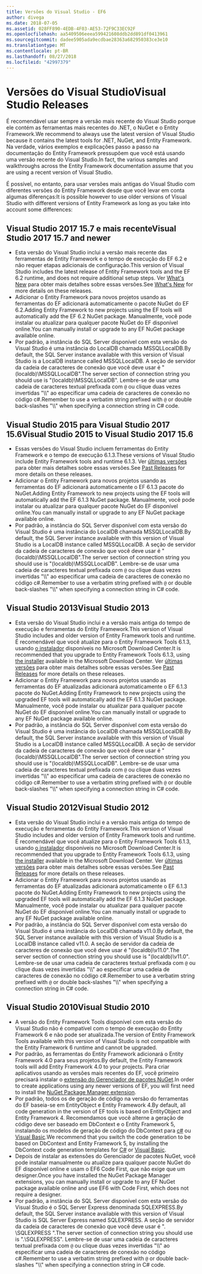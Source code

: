 ```yaml
---
title: Versões do Visual Studio - EF6
author: divega
ms.date: 2018-07-05
ms.assetid: 028FF890-4EDB-4F03-AE53-72F9C33EC92F
ms.openlocfilehash: aa5409506eeea599421608ddb2dd891df0413961
ms.sourcegitcommit: dadee5905ada9ecdbae28363a682950383ce3e10
ms.translationtype: MT
ms.contentlocale: pt-BR
ms.lasthandoff: 08/27/2018
ms.locfileid: "42997379"
---
```

# <a name="visual-studio-releases"></a><span data-ttu-id="74849-102">Versões do Visual Studio</span><span class="sxs-lookup"><span data-stu-id="74849-102">Visual Studio Releases</span></span>

<span data-ttu-id="74849-103">É recomendável usar sempre a versão mais recente do Visual Studio porque ele contém as ferramentas mais recentes do .NET, o NuGet e o Entity Framework.</span><span class="sxs-lookup"><span data-stu-id="74849-103">We recommend to always use the latest version of Visual Studio because it contains the latest tools for .NET, NuGet, and Entity Framework.</span></span>
<span data-ttu-id="74849-104">Na verdade, vários exemplos e explicações passo a passo na documentação do Entity Framework pressupõem que você está usando uma versão recente do Visual Studio.</span><span class="sxs-lookup"><span data-stu-id="74849-104">In fact, the various samples and walkthroughs across the Entity Framework documentation assume that you are using a recent version of Visual Studio.</span></span>

<span data-ttu-id="74849-105">É possível, no entanto, para usar versões mais antigas do Visual Studio com diferentes versões do Entity Framework desde que você levar em conta algumas diferenças:</span><span class="sxs-lookup"><span data-stu-id="74849-105">It is possible however to use older versions of Visual Studio with different versions of Entity Framework as long as you take into account some differences:</span></span>

## <a name="visual-studio-2017-157-and-newer"></a><span data-ttu-id="74849-106">Visual Studio 2017 15.7 e mais recente</span><span class="sxs-lookup"><span data-stu-id="74849-106">Visual Studio 2017 15.7 and newer</span></span>

- <span data-ttu-id="74849-107">Esta versão do Visual Studio inclui a versão mais recente das ferramentas de Entity Framework e o tempo de execução do EF 6.2 e não requer etapas adicionais de configuração.</span><span class="sxs-lookup"><span data-stu-id="74849-107">This version of Visual Studio includes the latest release of Entity Framework tools and the EF 6.2 runtime, and does not require additional setup steps.</span></span>
<span data-ttu-id="74849-108">Ver [What's New](~/ef6/what-is-new/index.md) para obter mais detalhes sobre essas versões.</span><span class="sxs-lookup"><span data-stu-id="74849-108">See [What's New](~/ef6/what-is-new/index.md) for more details on these releases.</span></span>
- <span data-ttu-id="74849-109">Adicionar o Entity Framework para novos projetos usando as ferramentas do EF adicionará automaticamente o pacote NuGet do EF 6.2.</span><span class="sxs-lookup"><span data-stu-id="74849-109">Adding Entity Framework to new projects using the EF tools will automatically add the EF 6.2 NuGet package.</span></span>
<span data-ttu-id="74849-110">Manualmente, você pode instalar ou atualizar para qualquer pacote NuGet do EF disponível online.</span><span class="sxs-lookup"><span data-stu-id="74849-110">You can manually install or upgrade to any EF NuGet package available online.</span></span>
- <span data-ttu-id="74849-111">Por padrão, a instância do SQL Server disponível com esta versão do Visual Studio é uma instância do LocalDB chamada MSSQLLocalDB.</span><span class="sxs-lookup"><span data-stu-id="74849-111">By default, the SQL Server instance available with this version of Visual Studio is a LocalDB instance called MSSQLLocalDB.</span></span>
<span data-ttu-id="74849-112">A seção de servidor da cadeia de caracteres de conexão que você deve usar é "(localdb)\\MSSQLLocalDB".</span><span class="sxs-lookup"><span data-stu-id="74849-112">The server section of connection string you should use is "(localdb)\\MSSQLLocalDB".</span></span>
<span data-ttu-id="74849-113">Lembre-se de usar uma cadeia de caracteres textual prefixada com `@` ou clique duas vezes invertidas "\\\\" ao especificar uma cadeia de caracteres de conexão no código c#.</span><span class="sxs-lookup"><span data-stu-id="74849-113">Remember to use a verbatim string prefixed with `@` or double back-slashes "\\\\" when specifying a connection string in C# code.</span></span>  


## <a name="visual-studio-2015-to-visual-studio-2017-156"></a><span data-ttu-id="74849-114">Visual Studio 2015 para Visual Studio 2017 15.6</span><span class="sxs-lookup"><span data-stu-id="74849-114">Visual Studio 2015 to Visual Studio 2017 15.6</span></span>

- <span data-ttu-id="74849-115">Essas versões do Visual Studio incluem ferramentas do Entity Framework e o tempo de execução 6.1.3.</span><span class="sxs-lookup"><span data-stu-id="74849-115">These versions of Visual Studio include Entity Framework tools and runtime 6.1.3.</span></span>
<span data-ttu-id="74849-116">Ver [últimas versões](~/ef6/what-is-new/past-releases.md#ef-613) para obter mais detalhes sobre essas versões.</span><span class="sxs-lookup"><span data-stu-id="74849-116">See [Past Releases](~/ef6/what-is-new/past-releases.md#ef-613) for more details on these releases.</span></span>
- <span data-ttu-id="74849-117">Adicionar o Entity Framework para novos projetos usando as ferramentas do EF adicionará automaticamente o EF 6.1.3 pacote do NuGet.</span><span class="sxs-lookup"><span data-stu-id="74849-117">Adding Entity Framework to new projects using the EF tools will automatically add the EF 6.1.3 NuGet package.</span></span>
<span data-ttu-id="74849-118">Manualmente, você pode instalar ou atualizar para qualquer pacote NuGet do EF disponível online.</span><span class="sxs-lookup"><span data-stu-id="74849-118">You can manually install or upgrade to any EF NuGet package available online.</span></span>
- <span data-ttu-id="74849-119">Por padrão, a instância do SQL Server disponível com esta versão do Visual Studio é uma instância do LocalDB chamada MSSQLLocalDB.</span><span class="sxs-lookup"><span data-stu-id="74849-119">By default, the SQL Server instance available with this version of Visual Studio is a LocalDB instance called MSSQLLocalDB.</span></span>
<span data-ttu-id="74849-120">A seção de servidor da cadeia de caracteres de conexão que você deve usar é "(localdb)\\MSSQLLocalDB".</span><span class="sxs-lookup"><span data-stu-id="74849-120">The server section of connection string you should use is "(localdb)\\MSSQLLocalDB".</span></span>
<span data-ttu-id="74849-121">Lembre-se de usar uma cadeia de caracteres textual prefixada com `@` ou clique duas vezes invertidas "\\\\" ao especificar uma cadeia de caracteres de conexão no código c#.</span><span class="sxs-lookup"><span data-stu-id="74849-121">Remember to use a verbatim string prefixed with `@` or double back-slashes "\\\\" when specifying a connection string in C# code.</span></span>  


## <a name="visual-studio-2013"></a><span data-ttu-id="74849-122">Visual Studio 2013</span><span class="sxs-lookup"><span data-stu-id="74849-122">Visual Studio 2013</span></span>
- <span data-ttu-id="74849-123">Esta versão do Visual Studio inclui e a versão mais antiga do tempo de execução e ferramentas do Entity Framework.</span><span class="sxs-lookup"><span data-stu-id="74849-123">This version of Visual Studio includes and older version of Entity Framework tools and runtime.</span></span>
<span data-ttu-id="74849-124">É recomendável que você atualize para o Entity Framework Tools 6.1.3, usando [o instalador](https://www.microsoft.com/en-us/download/details.aspx?id=40762) disponíveis no Microsoft Download Center.</span><span class="sxs-lookup"><span data-stu-id="74849-124">It is recommended that you upgrade to Entity Framework Tools 6.1.3, using [the installer](https://www.microsoft.com/en-us/download/details.aspx?id=40762) available in the Microsoft Download Center.</span></span>
<span data-ttu-id="74849-125">Ver [últimas versões](~/ef6/what-is-new/past-releases.md#ef-613) para obter mais detalhes sobre essas versões.</span><span class="sxs-lookup"><span data-stu-id="74849-125">See [Past Releases](~/ef6/what-is-new/past-releases.md#ef-613) for more details on these releases.</span></span>
- <span data-ttu-id="74849-126">Adicionar o Entity Framework para novos projetos usando as ferramentas do EF atualizadas adicionará automaticamente o EF 6.1.3 pacote do NuGet.</span><span class="sxs-lookup"><span data-stu-id="74849-126">Adding Entity Framework to new projects using the upgraded EF tools will automatically add the EF 6.1.3 NuGet package.</span></span>
<span data-ttu-id="74849-127">Manualmente, você pode instalar ou atualizar para qualquer pacote NuGet do EF disponível online.</span><span class="sxs-lookup"><span data-stu-id="74849-127">You can manually install or upgrade to any EF NuGet package available online.</span></span>
- <span data-ttu-id="74849-128">Por padrão, a instância do SQL Server disponível com esta versão do Visual Studio é uma instância do LocalDB chamada MSSQLLocalDB.</span><span class="sxs-lookup"><span data-stu-id="74849-128">By default, the SQL Server instance available with this version of Visual Studio is a LocalDB instance called MSSQLLocalDB.</span></span>
<span data-ttu-id="74849-129">A seção de servidor da cadeia de caracteres de conexão que você deve usar é "(localdb)\\MSSQLLocalDB".</span><span class="sxs-lookup"><span data-stu-id="74849-129">The server section of connection string you should use is "(localdb)\\MSSQLLocalDB".</span></span>
<span data-ttu-id="74849-130">Lembre-se de usar uma cadeia de caracteres textual prefixada com `@` ou clique duas vezes invertidas "\\\\" ao especificar uma cadeia de caracteres de conexão no código c#.</span><span class="sxs-lookup"><span data-stu-id="74849-130">Remember to use a verbatim string prefixed with `@` or double back-slashes "\\\\" when specifying a connection string in C# code.</span></span>  

## <a name="visual-studio-2012"></a><span data-ttu-id="74849-131">Visual Studio 2012</span><span class="sxs-lookup"><span data-stu-id="74849-131">Visual Studio 2012</span></span>

- <span data-ttu-id="74849-132">Esta versão do Visual Studio inclui e a versão mais antiga do tempo de execução e ferramentas do Entity Framework.</span><span class="sxs-lookup"><span data-stu-id="74849-132">This version of Visual Studio includes and older version of Entity Framework tools and runtime.</span></span>
<span data-ttu-id="74849-133">É recomendável que você atualize para o Entity Framework Tools 6.1.3, usando [o instalador](https://www.microsoft.com/en-us/download/details.aspx?id=40762) disponíveis no Microsoft Download Center.</span><span class="sxs-lookup"><span data-stu-id="74849-133">It is recommended that you upgrade to Entity Framework Tools 6.1.3, using [the installer](https://www.microsoft.com/en-us/download/details.aspx?id=40762) available in the Microsoft Download Center.</span></span>
<span data-ttu-id="74849-134">Ver [últimas versões](~/ef6/what-is-new/past-releases.md#ef-613) para obter mais detalhes sobre essas versões.</span><span class="sxs-lookup"><span data-stu-id="74849-134">See [Past Releases](~/ef6/what-is-new/past-releases.md#ef-613) for more details on these releases.</span></span>
- <span data-ttu-id="74849-135">Adicionar o Entity Framework para novos projetos usando as ferramentas do EF atualizadas adicionará automaticamente o EF 6.1.3 pacote do NuGet.</span><span class="sxs-lookup"><span data-stu-id="74849-135">Adding Entity Framework to new projects using the upgraded EF tools will automatically add the EF 6.1.3 NuGet package.</span></span>
<span data-ttu-id="74849-136">Manualmente, você pode instalar ou atualizar para qualquer pacote NuGet do EF disponível online.</span><span class="sxs-lookup"><span data-stu-id="74849-136">You can manually install or upgrade to any EF NuGet package available online.</span></span>
- <span data-ttu-id="74849-137">Por padrão, a instância do SQL Server disponível com esta versão do Visual Studio é uma instância do LocalDB chamada v11.0.</span><span class="sxs-lookup"><span data-stu-id="74849-137">By default, the SQL Server instance available with this version of Visual Studio is a LocalDB instance called v11.0.</span></span>
<span data-ttu-id="74849-138">A seção de servidor da cadeia de caracteres de conexão que você deve usar é "(localdb)\\v11.0".</span><span class="sxs-lookup"><span data-stu-id="74849-138">The server section of connection string you should use is "(localdb)\\v11.0".</span></span>
<span data-ttu-id="74849-139">Lembre-se de usar uma cadeia de caracteres textual prefixada com `@` ou clique duas vezes invertidas "\\\\" ao especificar uma cadeia de caracteres de conexão no código c#.</span><span class="sxs-lookup"><span data-stu-id="74849-139">Remember to use a verbatim string prefixed with `@` or double back-slashes "\\\\" when specifying a connection string in C# code.</span></span>  

## <a name="visual-studio-2010"></a><span data-ttu-id="74849-140">Visual Studio 2010</span><span class="sxs-lookup"><span data-stu-id="74849-140">Visual Studio 2010</span></span>

- <span data-ttu-id="74849-141">A versão do Entity Framework Tools disponível com esta versão do Visual Studio não é compatível com o tempo de execução do Entity Framework 6 e não pode ser atualizada.</span><span class="sxs-lookup"><span data-stu-id="74849-141">The version of Entity Framework Tools available with this version of Visual Studio is not compatible with the Entity Framework 6 runtime and cannot be upgraded.</span></span>
- <span data-ttu-id="74849-142">Por padrão, as ferramentas do Entity Framework adicionará o Entity Framework 4.0 para seus projetos.</span><span class="sxs-lookup"><span data-stu-id="74849-142">By default, the Entity Framework tools will add Entity Framework 4.0 to your projects.</span></span>
<span data-ttu-id="74849-143">Para criar aplicativos usando as versões mais recentes do EF, você primeiro precisará instalar o [extensão do Gerenciador de pacotes NuGet](https://marketplace.visualstudio.com/items?itemName=NuGetTeam.NuGetPackageManager).</span><span class="sxs-lookup"><span data-stu-id="74849-143">In order to create applications using any newer versions of EF, you will first need to install the [NuGet Package Manager extension](https://marketplace.visualstudio.com/items?itemName=NuGetTeam.NuGetPackageManager).</span></span>
- <span data-ttu-id="74849-144">Por padrão, todos os de geração de código na versão do ferramentas do EF baseia-se em EntityObject e Entity Framework 4.</span><span class="sxs-lookup"><span data-stu-id="74849-144">By default, all code generation in the version of EF tools is based on EntityObject and Entity Framework 4.</span></span>
<span data-ttu-id="74849-145">Recomendamos que você alterne a geração de código deve ser baseado em DbContext e o Entity Framework 5, instalando os modelos de geração de código do DbContext para [c#](https://marketplace.visualstudio.com/items?itemName=EntityFrameworkTeam.EF5xDbContextGeneratorforC) ou [Visual Basic](https://marketplace.visualstudio.com/items?itemName=EntityFrameworkTeam.EF5xDbContextGeneratorforVBNET).</span><span class="sxs-lookup"><span data-stu-id="74849-145">We recommend that you switch the code generation to be based on DbContext and Entity Framework 5, by installing the DbContext code generation templates for [C#](https://marketplace.visualstudio.com/items?itemName=EntityFrameworkTeam.EF5xDbContextGeneratorforC) or [Visual Basic](https://marketplace.visualstudio.com/items?itemName=EntityFrameworkTeam.EF5xDbContextGeneratorforVBNET).</span></span>
- <span data-ttu-id="74849-146">Depois de instalar as extensões do Gerenciador de pacotes NuGet, você pode instalar manualmente ou atualize para qualquer pacote NuGet do EF disponível online e usam o EF6 Code First, que não exige que um designer.</span><span class="sxs-lookup"><span data-stu-id="74849-146">Once you have installed the NuGet Package Manager extensions, you can manually install or upgrade to any EF NuGet package available online and use EF6 with Code First, which does not require a designer.</span></span>
- <span data-ttu-id="74849-147">Por padrão, a instância do SQL Server disponível com esta versão do Visual Studio é o SQL Server Express denominada SQLEXPRESS.</span><span class="sxs-lookup"><span data-stu-id="74849-147">By default, the SQL Server instance available with this version of Visual Studio is SQL Server Express named SQLEXPRESS.</span></span>
<span data-ttu-id="74849-148">A seção de servidor da cadeia de caracteres de conexão que você deve usar é ". \\SQLEXPRESS ".</span><span class="sxs-lookup"><span data-stu-id="74849-148">The server section of connection string you should use is ".\\SQLEXPRESS".</span></span>
<span data-ttu-id="74849-149">Lembre-se de usar uma cadeia de caracteres textual prefixada com `@` ou clique duas vezes invertidas "\\\\" ao especificar uma cadeia de caracteres de conexão no código c#.</span><span class="sxs-lookup"><span data-stu-id="74849-149">Remember to use a verbatim string prefixed with `@` or double back-slashes "\\\\" when specifying a connection string in C# code.</span></span>
